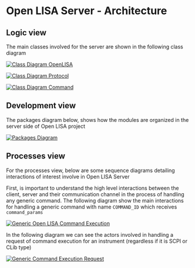 # Open LISA Server - Architecture

## Logic view

The main classes involved for the server are shown in the following class diagram

[![Class Diagram OpenLISA](https://tinyurl.com/2pl3aads)](https://tinyurl.com/2pl3aads)

[![Class Diagram Protocol](https://tinyurl.com/2nbx5fss)](https://tinyurl.com/2nbx5fss)

[![Class Diagram Command](https://tinyurl.com/2n8rdg5z)](https://tinyurl.com/2n8rdg5z)

## Development view

The packages diagram below, shows how the modules are organized in the server side of Open LISA project

[![Packages Diagram](https://tinyurl.com/2pnxuaj3)](https://tinyurl.com/2pnxuaj3)


## Processes view

For the processes view, below are some sequence diagrams detailing interactions of interest involve in Open LISA Server

First, is important to understand the high level interactions between the client, server and their communication channel in the process of handling any generic command. The following diagram show the main interactions for handling a generic command with name `COMMAND_ID` which receives `command_params`

[![Generic Open LISA Command Execution](https://tinyurl.com/2jrjozob)](https://tinyurl.com/2jrjozob)<!--![Generic Open LISA Command Execution](./sequence_diagram_client_interaction_for_generic_command.puml)-->

In the following diagram we can see the actors involved in handling a request of command execution for an instrument (regardless if it is SCPI or CLib type)

[![Generic Command Execution Request](https://tinyurl.com/2gnnfclw)](https://tinyurl.com/2gnnfclw)<!--![Generic Command Execution Request](./sequence_diagram_generic_instrument_command.puml)-->
